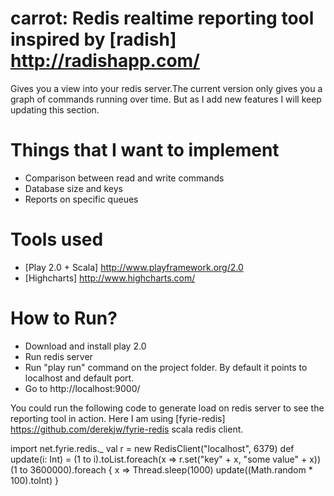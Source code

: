 carrot: Redis realtime reporting tool inspired by [radish] http://radishapp.com/
================
Gives you a view into your redis server.The current version only gives you a graph of commands running over time. But as I add new features
I will keep updating this section.  

Things that I want to implement
===============================
* Comparison between read and write commands
* Database size and keys
* Reports on specific queues

Tools used
==========
* [Play 2.0 + Scala] http://www.playframework.org/2.0
* [Highcharts] http://www.highcharts.com/


How to Run?
===============

* Download and install play 2.0 
* Run redis server
* Run "play run" command on the project folder. By default it points to localhost and default port.
* Go to http://localhost:9000/

You could run the following code to generate load on redis server to see the reporting tool in action. Here I am using [fyrie-redis] https://github.com/derekjw/fyrie-redis scala redis client.


import net.fyrie.redis._
val r = new RedisClient("localhost", 6379)
def update(i: Int) = (1 to i).toList.foreach(x => r.set("key" + x, "some value" + x))
(1 to 3600000).foreach { x =>
 Thread.sleep(1000)
 update((Math.random * 100).toInt)
} 